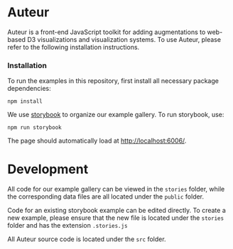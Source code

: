 # Auteur

Auteur is a front-end JavaScript toolkit for adding augmentations to web-based D3 visualizations and visualization systems.
To use Auteur, please refer to the following installation instructions.

### Installation

To run the examples in this repository, first install all necessary package dependencies:

```
npm install
```

We use [storybook](https://www.npmjs.com/package/storybook) to organize our example gallery.
To run storybook, use:

```
npm run storybook
```

The page should automatically load at [http://localhost:6006/](http://localhost:6006/).

# Development

All code for our example gallery can be viewed in the `stories` folder, while the corresponding data files are all located under the `public` folder.

Code for an existing storybook example can be edited directly.
To create a new example, please ensure that the new file is located under the `stories` folder and has the extension `.stories.js`

All Auteur source code is located under the `src` folder.